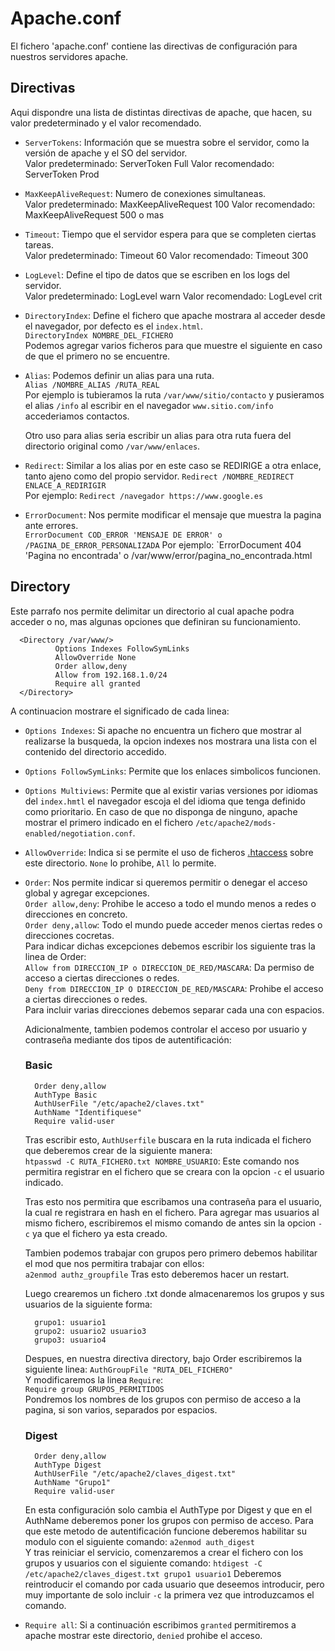 # Apache.conf
El fichero 'apache.conf' contiene las directivas de configuración para nuestros servidores apache.

## Directivas
Aqui dispondre una lista de distintas directivas de apache, que hacen, su valor predeterminado y el valor recomendado.  
- `ServerTokens`: Información que se muestra sobre el servidor, como la versión de apache y el SO del servidor.  
      Valor predeterminado: ServerToken Full
      Valor recomendado: ServerToken Prod
  
- `MaxKeepAliveRequest`: Numero de conexiones simultaneas.  
      Valor predeterminado: MaxKeepAliveRequest 100
      Valor recomendado: MaxKeepAliveRequest 500 o mas
  
- `Timeout`: Tiempo que el servidor espera para que se completen ciertas tareas.  
      Valor predeterminado: Timeout 60
      Valor recomendado: Timeout 300
  
- `LogLevel`: Define el tipo de datos que se escriben en los logs del servidor.  
      Valor predeterminado: LogLevel warn
      Valor recomendado: LogLevel crit

- `DirectoryIndex`: Define el fichero que apache mostrara al acceder desde el navegador, por defecto es el `index.html`.  
      `DirectoryIndex NOMBRE_DEL_FICHERO`  
  Podemos agregar varios ficheros para que muestre el siguiente en caso de que el primero no se encuentre.

- `Alias`: Podemos definir un alias para una ruta.  
      `Alias /NOMBRE_ALIAS /RUTA_REAL`  
  Por ejemplo is tubieramos la ruta `/var/www/sitio/contacto` y pusieramos el alias `/info`
  al escribir en el navegador `www.sitio.com/info` accederiamos contactos.  

  Otro uso para alias seria escribir un alias para otra ruta fuera del directorio original como `/var/www/enlaces`.

- `Redirect`: Similar a los alias por en este caso se REDIRIGE a otra enlace, tanto ajeno como del propio servidor.
      `Redirect /NOMBRE_REDIRECT ENLACE_A_REDIRIGIR`  
  Por ejemplo: `Redirect /navegador https://www.google.es`

- `ErrorDocument`: Nos permite modificar el mensaje que muestra la pagina ante errores.  
      `ErrorDocument COD_ERROR 'MENSAJE DE ERROR' o /PAGINA_DE_ERROR_PERSONALIZADA`
  Por ejemplo: `ErrorDocument 404 'Pagina no encontrada' o /var/www/error/pagina_no_encontrada.html
  
## Directory
Este parrafo nos permite delimitar un directorio al cual apache podra acceder o no, mas algunas opciones que definiran su funcionamiento.  
  
      <Directory /var/www/>
              Options Indexes FollowSymLinks
              AllowOverride None
              Order allow,deny
              Allow from 192.168.1.0/24
              Require all granted
      </Directory>

  A continuacion mostrare el significado de cada linea:  
  - `Options Indexes`: Si apache no encuentra un fichero que mostrar al realizarse la busqueda, la opcion indexes nos mostrara una lista con el contenido del directorio accedido.
  - `Options FollowSymLinks`: Permite que los enlaces simbolicos funcionen.
  - `Options Multiviews`: Permite que al existir varias versiones por idiomas del `index.hmtl` el navegador escoja el del idioma que tenga definido como prioritario. En caso de que no disponga de ninguno, apache mostrar el primero indicado en el fichero `/etc/apache2/mods-enabled/negotiation.conf`.
  - `AllowOverride`: Indica si se permite el uso de ficheros [.htaccess](Apache/htaccess.md) sobre este directorio. `None` lo prohibe, `All` lo permite. 
  - `Order`: Nos permite indicar si queremos permitir o denegar el acceso global y agregar excepciones.  
            `Order allow,deny`: Prohibe le acceso a todo el mundo menos a redes o direcciones en concreto.   
            `Order deny,allow`: Todo el mundo puede acceder menos ciertas redes o direcciones cocretas.  
    Para indicar dichas excepciones debemos escribir los siguiente tras la linea de Order:  
            `Allow from DIRECCION_IP o DIRECCION_DE_RED/MASCARA`: Da permiso de acceso a ciertas direcciones o redes.  
            `Deny from DIRECCION_IP O DIRECCION_DE_RED/MASCARA`: Prohibe el acceso a ciertas direcciones o redes.  
    Para incluir varias direcciones debemos separar cada una con espacios.

    Adicionalmente, tambien podemos controlar el acceso por usuario y contraseña mediante dos tipos de autentificación:
    ### Basic
          
          Order deny,allow
          AuthType Basic
          AuthUserFile "/etc/apache2/claves.txt"
          AuthName "Identifiquese"
          Require valid-user
    
    Tras escribir esto, `AuthUserfile` buscara en la ruta indicada el fichero que deberemos crear de la siguiente manera:  
          `htpasswd -C RUTA_FICHERO.txt NOMBRE_USUARIO`: Este comando nos permitira registrar en el fichero que se creara con la opcion `-c` el usuario indicado.
    
    Tras esto nos permitira que escribamos una contraseña para el usuario, la cual re registrara en hash en el fichero.
    Para agregar mas usuarios al mismo fichero, escribiremos el mismo comando de antes sin la opcion `-c` ya que el fichero ya esta creado.

    Tambien podemos trabajar con grupos pero primero debemos habilitar el mod que nos permitira trabajar con ellos:  
    `a2enmod authz_groupfile`
    Tras esto deberemos hacer un restart.

    Luego crearemos un fichero .txt donde almacenaremos los grupos y sus usuarios de la siguiente forma:

          grupo1: usuario1
          grupo2: usuario2 usuario3
          grupo3: usuario4

    Despues, en nuestra directiva directory, bajo Order escribiremos la siguiente linea:
    `AuthGroupFile "RUTA_DEL_FICHERO"`  
    Y modificaremos la linea `Require`:  
    `Require group GRUPOS_PERMITIDOS`  
    Pondremos los nombres de los grupos con permiso de acceso a la pagina, si son varios, separados por espacios.
    ### Digest
          
          Order deny,allow
          AuthType Digest
          AuthUserFile "/etc/apache2/claves_digest.txt"
          AuthName "Grupo1"
          Require valid-user

    En esta configuración solo cambia el AuthType por Digest y que en el AuthName deberemos poner los grupos con permiso de acceso.
    Para que este metodo de autentificación funcione deberemos habilitar su modulo con el siguiente comando:
    `a2enmod auth_digest`  
    Y tras reiniciar el servicio, comenzaremos a crear el fichero con los grupos y usuarios con el siguiente comando:
    `htdigest -C /etc/apache2/claves_digest.txt grupo1 usuario1`
    Deberemos reintroducir el comando por cada usuario que deseemos introducir, pero muy importante de solo incluir `-c` la primera vez que introduzcamos el comando.
    
  - `Require all`: Si a continuación escribimos `granted` permitiremos a apache mostrar este directorio, `denied` prohibe el acceso.  
  
